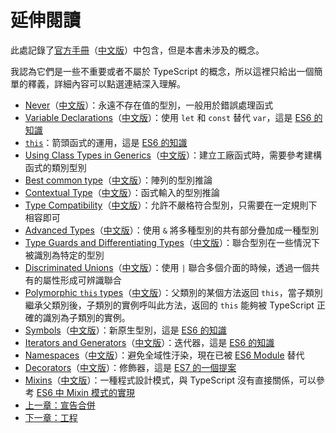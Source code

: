 # 延伸閱讀

此處記錄了[官方手冊](http://www.typescriptlang.org/docs/handbook/basic-types.html)（[中文版](https://zhongsp.gitbooks.io/typescript-handbook/content/)）中包含，但是本書未涉及的概念。

我認為它們是一些不重要或者不屬於 TypeScript 的概念，所以這裡只給出一個簡單的釋義，詳細內容可以點選連結深入理解。

* [Never](http://www.typescriptlang.org/docs/handbook/basic-types.html#never)（[中文版](https://zhongsp.gitbooks.io/typescript-handbook/content/doc/handbook/Basic%20Types.html#never)）：永遠不存在值的型別，一般用於錯誤處理函式
* [Variable Declarations](http://www.typescriptlang.org/docs/handbook/variable-declarations.html)（[中文版](https://zhongsp.gitbooks.io/typescript-handbook/content/doc/handbook/Variable%20Declarations.html)）：使用 `let` 和 `const` 替代 `var`，這是 [ES6 的知識](http://es6.ruanyifeng.com/#docs/let)
* [`this`](https://zhongsp.gitbooks.io/typescript-handbook/content/doc/handbook/Functions.html#this)：箭頭函式的運用，這是 [ES6 的知識](http://es6.ruanyifeng.com/#docs/function)
* [Using Class Types in Generics](http://www.typescriptlang.org/docs/handbook/generics.html#using-class-types-in-generics)（[中文版](https://zhongsp.gitbooks.io/typescript-handbook/content/doc/handbook/Generics.html#在泛型裡使用類別型別)）：建立工廠函式時，需要參考建構函式的類別型別
* [Best common type](http://www.typescriptlang.org/docs/handbook/type-inference.html#best-common-type)（[中文版](https://zhongsp.gitbooks.io/typescript-handbook/content/doc/handbook/Type%20Inference.html#最佳通用型別)）：陣列的型別推論
* [Contextual Type](http://www.typescriptlang.org/docs/handbook/type-inference.html#contextual-type)（[中文版](https://zhongsp.gitbooks.io/typescript-handbook/content/doc/handbook/Type%20Inference.html#上下文型別)）：函式輸入的型別推論
* [Type Compatibility](http://www.typescriptlang.org/docs/handbook/type-compatibility.html)（[中文版](https://zhongsp.gitbooks.io/typescript-handbook/content/doc/handbook/Type%20Compatibility.html)）：允許不嚴格符合型別，只需要在一定規則下相容即可
* [Advanced Types](http://www.typescriptlang.org/docs/handbook/advanced-types.html#intersection-types)（[中文版](https://zhongsp.gitbooks.io/typescript-handbook/content/doc/handbook/Advanced%20Types.html#交叉型別（intersection-types）)）：使用 `&` 將多種型別的共有部分疊加成一種型別
* [Type Guards and Differentiating Types](http://www.typescriptlang.org/docs/handbook/advanced-types.html#type-guards-and-differentiating-types)（[中文版](https://zhongsp.gitbooks.io/typescript-handbook/content/doc/handbook/Advanced%20Types.html#型別保護與區分類型（type-guards-and-differentiating-types）)）：聯合型別在一些情況下被識別為特定的型別
* [Discriminated Unions](http://www.typescriptlang.org/docs/handbook/advanced-types.html#discriminated-unions)（[中文版](https://zhongsp.gitbooks.io/typescript-handbook/content/doc/handbook/Advanced%20Types.html#可辨識聯合（discriminated-unions）)）：使用 `|` 聯合多個介面的時候，透過一個共有的屬性形成可辨識聯合
* [Polymorphic `this` types](http://www.typescriptlang.org/docs/handbook/advanced-types.html#polymorphic-this-types)（[中文版](https://zhongsp.gitbooks.io/typescript-handbook/content/doc/handbook/Advanced%20Types.html#多型的this型別)）：父類別的某個方法返回 `this`，當子類別繼承父類別後，子類別的實例呼叫此方法，返回的 `this` 能夠被 TypeScript 正確的識別為子類別的實例。
* [Symbols](http://www.typescriptlang.org/docs/handbook/symbols.html)（[中文版](https://zhongsp.gitbooks.io/typescript-handbook/content/doc/handbook/Symbols.html)）：新原生型別，這是 [ES6 的知識](http://es6.ruanyifeng.com/#docs/symbol)
* [Iterators and Generators](http://www.typescriptlang.org/docs/handbook/iterators-and-generators.html)（[中文版](https://zhongsp.gitbooks.io/typescript-handbook/content/doc/handbook/Iterators%20and%20Generators.html)）：迭代器，這是 [ES6 的知識](http://es6.ruanyifeng.com/#docs/iterator)
* [Namespaces](http://www.typescriptlang.org/docs/handbook/namespaces.html)（[中文版](https://zhongsp.gitbooks.io/typescript-handbook/content/doc/handbook/Namespaces.html)）：避免全域性汙染，現在已被 [ES6 Module](http://es6.ruanyifeng.com/#docs/module) 替代
* [Decorators](http://www.typescriptlang.org/docs/handbook/decorators.html)（[中文版](https://zhongsp.gitbooks.io/typescript-handbook/content/doc/handbook/Decorators.html)）：修飾器，這是 [ES7 的一個提案](http://es6.ruanyifeng.com/#docs/decorator)
* [Mixins](http://www.typescriptlang.org/docs/handbook/mixins.html)（[中文版](https://zhongsp.gitbooks.io/typescript-handbook/content/doc/handbook/Mixins.html)）：一種程式設計模式，與 TypeScript 沒有直接關係，可以參考 [ES6 中 Mixin 模式的實現](http://es6.ruanyifeng.com/#docs/class#Mixin模式的實現)
* [上一章：宣告合併](declaration-merging.md)
* [下一章：工程](../engineering/)

